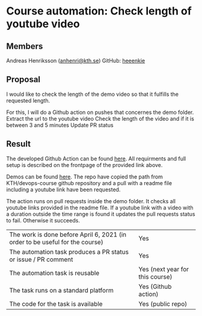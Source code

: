 # Course automation: Check length of youtube video

## Members

Andreas Henriksson (anhenri@kth.se)
GitHub: [heeenkie](https://github.com/heeenkie)

## Proposal

I would like to check the length of the demo video so that it fulfills the requested length.


For this, I will do a Github action on pushes that concernes the demo folder.
Extract the url to the youtube video
Check the length of the video and if it is between 3 and 5 minutes
Update PR status

## Result
The developed Github Action can be found [here](https://github.com/marketplace/actions/youtube-checker).
All requirments and full setup is described on the frontpage of the provided link above.

Demos can be found [here](https://github.com/heeenkie/youtube-link-checker-action/pulls).
The repo have copied the path from KTH/devops-course github repository 
and a pull with a readme file including a youtube link have been requested.

The action runs on pull requests inside the demo folder. It checks all youtube links provided in the readme file. 
If a youtube link with a video with a duration outside the time range is found it updates the pull requests status to fail. 
Otherwise it succeeds.


|||
|-|-|
|The work is done before April 6, 2021 (in order to be useful for the course) | Yes |
|The automation task produces a PR status or issue / PR comment | Yes |
|The automation task is reusable | Yes (next year for this course) |
|The task runs on a standard platform | Yes (Github action) |
|The code for the task is available | Yes (public repo) |


